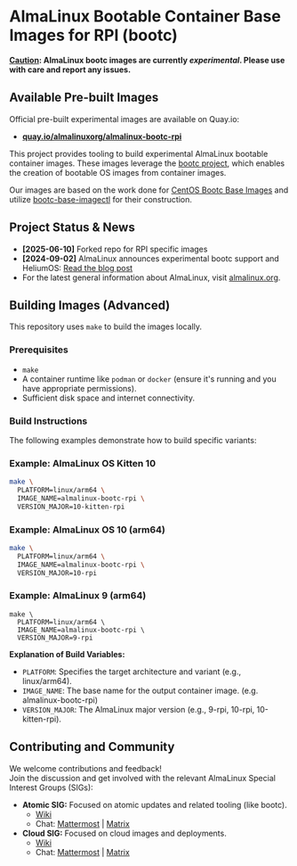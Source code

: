 # AlmaLinux Bootable Container Base Images for RPI (bootc)

**<ins>Caution</ins>: AlmaLinux bootc images are currently *experimental*. Please use with care and report any issues.**

## Available Pre-built Images

Official pre-built experimental images are available on Quay.io:

* **[quay.io/almalinuxorg/almalinux-bootc-rpi](https://quay.io/repository/almalinuxorg/almalinux-bootc-rpi?tab=tags)**

This project provides tooling to build experimental AlmaLinux bootable container images. These images leverage the [bootc project](https://containers.github.io/bootc/), which enables the creation of bootable OS images from container images.

Our images are based on the work done for [CentOS Bootc Base Images](https://gitlab.com/redhat/centos-stream/containers/bootc/-/tree/c10s?ref_type=heads) and utilize [bootc-base-imagectl](https://gitlab.com/fedora/bootc/base-images/-/blob/main/bootc-base-imagectl.md?ref_type=heads) for their construction.

## Project Status & News

* **[2025-06-10]** Forked repo for RPI specific images
* **[2024-09-02]** AlmaLinux announces experimental bootc support and HeliumOS: [Read the blog post](https://almalinux.org/blog/2024-09-02-bootc-almalinux-heliumos/)
* For the latest general information about AlmaLinux, visit [almalinux.org](https://almalinux.org/get-almalinux/).



## Building Images (Advanced)

This repository uses `make` to build the images locally.

### Prerequisites

* `make`
* A container runtime like `podman` or `docker` (ensure it's running and you have appropriate permissions).
* Sufficient disk space and internet connectivity.

### Build Instructions

The following examples demonstrate how to build specific variants:

### Example: AlmaLinux OS Kitten 10

```bash
make \
  PLATFORM=linux/arm64 \
  IMAGE_NAME=almalinux-bootc-rpi \
  VERSION_MAJOR=10-kitten-rpi
```

### Example: AlmaLinux OS 10 (arm64)

```bash
make \
  PLATFORM=linux/arm64 \
  IMAGE_NAME=almalinux-bootc-rpi \
  VERSION_MAJOR=10-rpi
```

  
### Example: AlmaLinux 9 (arm64)

```  
make \  
  PLATFORM=linux/arm64 \
  IMAGE_NAME=almalinux-bootc-rpi \
  VERSION_MAJOR=9-rpi
```

**Explanation of Build Variables:**

* `PLATFORM`: Specifies the target architecture and variant (e.g., linux/arm64).
* `IMAGE_NAME`: The base name for the output container image. (e.g. almalinux-bootc-rpi)
* `VERSION_MAJOR`: The AlmaLinux major version (e.g., 9-rpi, 10-rpi, 10-kitten-rpi).

## Contributing and Community

We welcome contributions and feedback!  
Join the discussion and get involved with the relevant AlmaLinux Special Interest Groups (SIGs):

* **Atomic SIG:** Focused on atomic updates and related tooling (like bootc).  
  * [Wiki](https://wiki.almalinux.org/sigs/Atomic.html)  
  * Chat: [Mattermost](https://chat.almalinux.org/almalinux/channels/sigatomic) | [Matrix](https://matrix.to/#/#sig-atomic:almalinux.im)  
* **Cloud SIG:** Focused on cloud images and deployments.  
  * [Wiki](https://wiki.almalinux.org/sigs/Cloud.html)  
  * Chat: [Mattermost](https://chat.almalinux.org/almalinux/channels/sigcloud) | [Matrix](https://matrix.to/#/#sig-cloud:almalinux.im)
